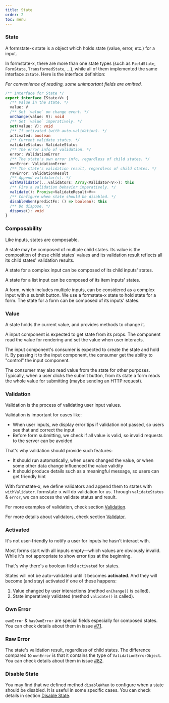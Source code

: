 ```yaml
---
title: State
order: 2
toc: menu
---
```


### State

A formstate-x state is a object which holds state (value, error, etc.) for a input.

In formstate-x, there are more than one state types (such as `FieldState`, `FormState`, `TransformedState`, ...), while all of them implemented the same interface `IState`. Here is the interface definition:

_For convenience of reading, some unimportant fields are omitted._

```ts
/** interface for State */
export interface IState<V> {
  /** Value in the state. */
  value: V
  /** Set `value` on change event. */
  onChange(value: V): void
  /** Set `value` imperatively. */
  set(value: V): void
  /** If activated (with auto-validation). */
  activated: boolean
  /** Current validate status. */
  validateStatus: ValidateStatus
  /** The error info of validation. */
  error: ValidationError
  /** The state's own error info, regardless of child states. */
  ownError: ValidationError
  /** The state's validation result, regardless of child states. */
  rawError: ValidationResult
  /** Append validator(s). */
  withValidator(...validators: Array<Validator<V>>): this
  /** Fire a validation behavior imperatively. */
  validate(): Promise<ValidateResult<V>>
  /** Configure when state should be disabled. */
  disableWhen(predictFn: () => boolean): this
  /** Do dispose. */
  dispose(): void
}
```

### Composability

Like inputs, states are composable.

A state may be composed of multiple child states. Its value is the composition of these child states' values and its validation result reflects all its child states' validation results.

A state for a complex input can be composed of its child inputs' states.

A state for a list input can be composed of its item inputs' states.

A form, which includes multiple inputs, can be considered as a complex input with a submit button. We use a formstate-x state to hold state for a form. The state for a form can be composed of its inputs' states.

### Value

A state holds the current value, and provides methods to change it.

A input component is expected to get state from its props. The component read the value for rendering and set the value when user interacts.

The input component's consumer is expected to create the state and hold it. By passing it to the input component, the consumer get the ability to "control" the input component.

The consumer may also read value from the state for other purposes. Typically, when a user clicks the submit button, from its state a form reads the whole value for submitting (maybe sending an HTTP request).

### Validation

Validation is the process of validating user input values.

Validation is important for cases like:

* When user inputs, we display error tips if validation not passed, so users see that and correct the input
* Before form submitting, we check if all value is valid, so invalid requests to the server can be avoided

That's why validation should provide such features:

* It should run automatically, when users changed the value, or when some other data change influenced the value validity
* It should produce details such as a meaningful message, so users can get friendly hint

With formstate-x, we define validators and append them to states with `withValidator`. formstate-x will do validation for us. Through `validateStatus` & `error`, we can access the validate status and result.

For more examples of validation, check section [Validation](/guide/validation).

For more details about validators, check section [Validator](/concepts/validator).

### Activated

It's not user-friendly to notify a user for inputs he hasn't interact with.

Most forms start with all inputs empty—which values are obviously invalid. While it's not appropriate to show error tips at the beginning.

That's why there's a boolean field `activated` for states.

States will not be auto-validated until it becomes **activated**. And they will become (and stay) activated if one of these happens:

1. Value changed by user interactions (method `onChange()` is called).
2. State imperatively validated (method `validate()` is called).

### Own Error

`ownError` & `hasOwnError` are special fields especially for composed states. You can check details about them in issue [#71](https://github.com/qiniu/formstate-x/issues/71).

### Raw Error

The state's validation result, regardless of child states. The difference compared to `ownError` is that it contains the type of `ValidationErrorObject`. You can check details about them in issue [#82](https://github.com/qiniu/formstate-x/issues/82).

### Disable State

You may find that we defined method `disableWhen` to configure when a state should be disabled. It is useful in some specific cases. You can check details in section [Disable State](/guide/advanced#disable-state).
